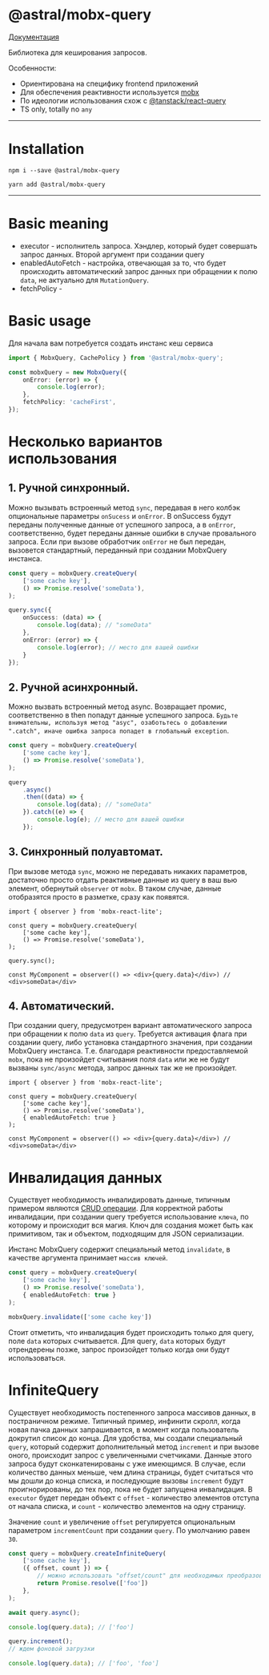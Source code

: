 # @astral/mobx-query

[Документация](https://github.com/kaluga-astral/mobx-query/blob/main/README.md)

Библиотека для кеширования запросов. 

Особенности:
- Ориентирована на специфику frontend приложений
- Для обеспечения реактивности используется [mobx](https://mobx.js.org/)
- По идеологии использования схож с [@tanstack/react-query](https://www.npmjs.com/package/@tanstack/react-query/)
- TS only, totally no `any`

---

# Installation

```shell
npm i --save @astral/mobx-query
```

```shell
yarn add @astral/mobx-query
```

---

# Basic meaning
- executor - исполнитель запроса. Хэндлер, который будет совершать запрос данных. Второй аргумент при создании query
- enabledAutoFetch - настройка, отвечающая за то, что будет происходить автоматический запрос данных при обращении к полю `data`, не актуально для `MutationQuery`.
- fetchPolicy - 

# Basic usage

Для начала вам потребуется создать инстанс кеш сервиса
```ts
import { MobxQuery, CachePolicy } from '@astral/mobx-query';

const mobxQuery = new MobxQuery({
    onError: (error) => {
        console.log(error);
    },
    fetchPolicy: 'cacheFirst',
});
```

# Несколько вариантов использования
## 1. Ручной синхронный.

Можно вызывать встроенный метод `sync`, передавая в него колбэк опциональные параметры `onSucess` и `onError`. В onSuccess будут переданы полученные данные от успешного запроса, а в `onError`, соответственно, будет переданы данные ошибки в случае провального запроса.
Если при вызове обработчик `onError` не был передан, вызовется стандартный, переданный при создании MobxQuery инстанса. 

```ts
const query = mobxQuery.createQuery(
    ['some cache key'],
    () => Promise.resolve('someData'),
);

query.sync({
    onSuccess: (data) => {
        console.log(data); // "someData"
    },
    onError: (error) => {
        console.log(error); // место для вашей ошибки
    }
});
```

## 2. Ручной асинхронный.

Можно вызвать встроенный метод async. Возвращает промис, соответственно в then попадут данные успешного запроса.
`Будьте внимательны, используя метод "asyc", озаботьтесь о добавлении ".catch", иначе ошибка запроса попадет в глобальный exception`.

```ts
const query = mobxQuery.createQuery(
    ['some cache key'],
    () => Promise.resolve('someData'),
);

query
    .async()
    .then((data) => {
        console.log(data); // "someData"
    }).catch((e) => {
        console.log(e); // место для вашей ошибки
    });
```

## 3. Синхронный полуавтомат.

При вызове метода `sync`, можно не передавать никаких параметров, достаточно просто отдать реактивные данные из query в ваш вью элемент, обернутый `observer` от `mobx`.
В таком случае, данные отобразятся просто в разметке, сразу как появятся.
```tsx
import { observer } from 'mobx-react-lite';

const query = mobxQuery.createQuery(
    ['some cache key'],
    () => Promise.resolve('someData'),
);

query.sync();

const MyComponent = observer(() => <div>{query.data}</div>) // <div>someData</div>
```

## 4. Автоматический.

При создании query, предусмотрен вариант автоматического запроса при обращении к полю `data` из `query`. Требуется активация флага при создании query, либо установка стандартного значения, при создании MobxQuery инстанса.
Т.е. благодаря реактивности предоставляемой `mobx`, пока не произойдет считывания поля `data` или же не будут вызваны `sync/async` метода, запрос данных так же не произойдет. 

```tsx
import { observer } from 'mobx-react-lite';

const query = mobxQuery.createQuery(
    ['some cache key'],
    () => Promise.resolve('someData'),
    { enabledAutoFetch: true }
);

const MyComponent = observer(() => <div>{query.data}</div>) // <div>someData</div>
```

# Инвалидация данных
Существует необходимость инвалидировать данные, типичным примером являются [CRUD операции](https://ru.wikipedia.org/wiki/CRUD).
Для корректной работы инвалидации, при создании query требуется использование `ключа`, по которому и происходит вся магия.
Ключ для создания может быть как примитивом, так и объектом, подходящим для JSON сериализации.

Инстанс MobxQuery содержит специальный метод `invalidate`, в качестве аргумента принимает `массив ключей`.

```ts
const query = mobxQuery.createQuery(
    ['some cache key'],
    () => Promise.resolve('someData'),
    { enabledAutoFetch: true }
);

mobxQuery.invalidate(['some cache key'])
```

Стоит отметить, что инвалидация будет происходить только для query, поле `data` которых считывается.
Для query, `data` которых будут отрендерены позже, запрос произойдет только когда они будут использоваться. 

# InfiniteQuery
Существует необходимость постепенного запроса массивов данных, в постраничном режиме. Типичный пример, инфинити скролл, когда новая пачка данных запрашивается, в момент когда пользователь докрутил список до конца.
Для удобства, мы создали специальный `query`, который содержит дополнительный метод `increment` и при вызове оного, происходит запрос с увеличенными счетчиками. Данные этого запроса будут сконкатенированы с уже имеющимся. В случае, если количество данных меньше, чем длина страницы, будет считаться что мы дошли до конца списка, и последующие вызовы `increment` будут проигнорированы, до тех пор, пока не будет запущена инвалидация.
В `executor` будет передан объект с `offset` - количество элементов отступа от начала списка, и `count` - количество элементов на одну страницу.

Значение `count` и увеличение `offset` регулируется опциональным параметром `incrementCount` при создании `query`. По умолчанию равен `30`.

```ts
const query = mobxQuery.createInfiniteQuery(
    ['some cache key'],
    ({ offset, count }) => {
        // можно использовать "offset/count" для необходимых преобразований и последующего запроса к api
        return Promise.resolve(['foo'])
    },
);

await query.async();

console.log(query.data); // ['foo'] 

query.increment();
// ждем фоновой загрузки

console.log(query.data); // ['foo', 'foo'] 
``` 
